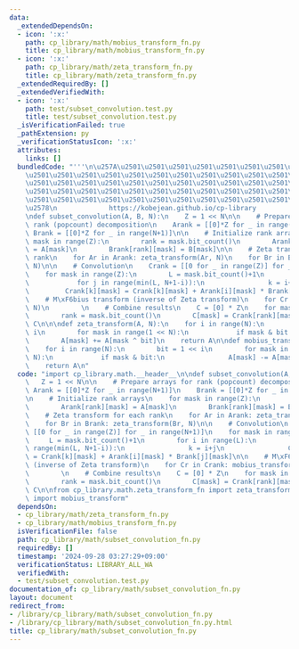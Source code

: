 ```yaml
---
data:
  _extendedDependsOn:
  - icon: ':x:'
    path: cp_library/math/mobius_transform_fn.py
    title: cp_library/math/mobius_transform_fn.py
  - icon: ':x:'
    path: cp_library/math/zeta_transform_fn.py
    title: cp_library/math/zeta_transform_fn.py
  _extendedRequiredBy: []
  _extendedVerifiedWith:
  - icon: ':x:'
    path: test/subset_convolution.test.py
    title: test/subset_convolution.test.py
  _isVerificationFailed: true
  _pathExtension: py
  _verificationStatusIcon: ':x:'
  attributes:
    links: []
  bundledCode: "'''\n\u257A\u2501\u2501\u2501\u2501\u2501\u2501\u2501\u2501\u2501\u2501\
    \u2501\u2501\u2501\u2501\u2501\u2501\u2501\u2501\u2501\u2501\u2501\u2501\u2501\
    \u2501\u2501\u2501\u2501\u2501\u2501\u2501\u2501\u2501\u2501\u2501\u2501\u2501\
    \u2501\u2501\u2501\u2501\u2501\u2501\u2501\u2501\u2501\u2501\u2501\u2501\u2501\
    \u2501\u2501\u2501\u2501\u2501\u2501\u2501\u2501\u2501\u2501\u2501\u2501\u2501\
    \u2578\n             https://kobejean.github.io/cp-library               \n'''\n\
    \ndef subset_convolution(A, B, N):\n    Z = 1 << N\n\n    # Prepare arrays for\
    \ rank (popcount) decomposition\n    Arank = [[0]*Z for _ in range(N+1)]\n   \
    \ Brank = [[0]*Z for _ in range(N+1)]\n\n    # Initialize rank arrays\n    for\
    \ mask in range(Z):\n        rank = mask.bit_count()\n        Arank[rank][mask]\
    \ = A[mask]\n        Brank[rank][mask] = B[mask]\n\n    # Zeta transform for each\
    \ rank\n    for Ar in Arank: zeta_transform(Ar, N)\n    for Br in Brank: zeta_transform(Br,\
    \ N)\n\n    # Convolution\n    Crank = [[0 for _ in range(Z)] for _ in range(N+1)]\n\
    \    for mask in range(Z):\n        L = mask.bit_count()+1\n        for i in range(L):\n\
    \            for j in range(min(L, N+1-i)):\n                k = i+j\n       \
    \         Crank[k][mask] = Crank[k][mask] + Arank[i][mask] * Brank[j][mask]\n\n\
    \    # M\xF6bius transform (inverse of Zeta transform)\n    for Cr in Crank: mobius_transform(Cr,\
    \ N)\n        \n    # Combine results\n    C = [0] * Z\n    for mask in range(Z):\n\
    \        rank = mask.bit_count()\n        C[mask] = Crank[rank][mask]\n\n    return\
    \ C\n\n\ndef zeta_transform(A, N):\n    for i in range(N):\n        bit = 1 <<\
    \ i\n        for mask in range(1 << N):\n            if mask & bit:\n        \
    \        A[mask] += A[mask ^ bit]\n    return A\n\ndef mobius_transform(A, N):\n\
    \    for i in range(N):\n        bit = 1 << i\n        for mask in range(1 <<\
    \ N):\n            if mask & bit:\n                A[mask] -= A[mask ^ bit]\n\
    \    return A\n"
  code: "import cp_library.math.__header__\n\ndef subset_convolution(A, B, N):\n \
    \   Z = 1 << N\n\n    # Prepare arrays for rank (popcount) decomposition\n   \
    \ Arank = [[0]*Z for _ in range(N+1)]\n    Brank = [[0]*Z for _ in range(N+1)]\n\
    \n    # Initialize rank arrays\n    for mask in range(Z):\n        rank = mask.bit_count()\n\
    \        Arank[rank][mask] = A[mask]\n        Brank[rank][mask] = B[mask]\n\n\
    \    # Zeta transform for each rank\n    for Ar in Arank: zeta_transform(Ar, N)\n\
    \    for Br in Brank: zeta_transform(Br, N)\n\n    # Convolution\n    Crank =\
    \ [[0 for _ in range(Z)] for _ in range(N+1)]\n    for mask in range(Z):\n   \
    \     L = mask.bit_count()+1\n        for i in range(L):\n            for j in\
    \ range(min(L, N+1-i)):\n                k = i+j\n                Crank[k][mask]\
    \ = Crank[k][mask] + Arank[i][mask] * Brank[j][mask]\n\n    # M\xF6bius transform\
    \ (inverse of Zeta transform)\n    for Cr in Crank: mobius_transform(Cr, N)\n\
    \        \n    # Combine results\n    C = [0] * Z\n    for mask in range(Z):\n\
    \        rank = mask.bit_count()\n        C[mask] = Crank[rank][mask]\n\n    return\
    \ C\n\nfrom cp_library.math.zeta_transform_fn import zeta_transform\nfrom cp_library.math.mobius_transform_fn\
    \ import mobius_transform"
  dependsOn:
  - cp_library/math/zeta_transform_fn.py
  - cp_library/math/mobius_transform_fn.py
  isVerificationFile: false
  path: cp_library/math/subset_convolution_fn.py
  requiredBy: []
  timestamp: '2024-09-28 03:27:29+09:00'
  verificationStatus: LIBRARY_ALL_WA
  verifiedWith:
  - test/subset_convolution.test.py
documentation_of: cp_library/math/subset_convolution_fn.py
layout: document
redirect_from:
- /library/cp_library/math/subset_convolution_fn.py
- /library/cp_library/math/subset_convolution_fn.py.html
title: cp_library/math/subset_convolution_fn.py
---
```

